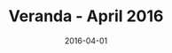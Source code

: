 ---
title: Veranda - April 2016
date: 2016-04-01
summary: |
  Assael South Sea Baroque Cultured Pearl Necklace and complimentary Baroque South Sea Cultured Pearl and Diamond Drop Earrings, featured in Veranda Magazine. ​​
featured_image: 2016-04-01.jpg
---